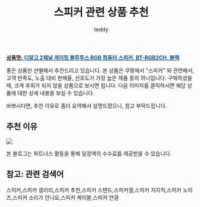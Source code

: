 ﻿---
layout: post
title:  "스피커 관련 상품 추천"
author: teddy
categories: [ 가구/인테리어 ]
tags: [스피커,스피커 갤러리,스피커 추천,스피커 스탠드,스피커갤,스피커 지지직,스피커 노이즈,스피커 소리가 안나요,스피커 케이블,스피커 연결]
image: https://static.coupangcdn.com/image/rs_quotation_api/um5bfhk3/7da54c0030244b0ca9546f02e4a2d778.jpg 
description: "쿠팡에서 스피커 관련 상품으로 가장 고객 선호도가 높은 제품 중 하나입니다."
---

<a href="https://link.coupang.com/re/AFFSDP?lptag=AF3256674&pageKey=6287512306&itemId=12938957256&vendorItemId=80203298800&traceid=V0-153-87548021f483d373"><b>상품명: <font color='#01579B'>디알고 2채널 게이밍 블루투스 RGB 컴퓨터 스피커, BT-RGB2CH, 블랙</font></b></a>

좋은 상품만 선별해서 추천드리고 있습니다.
본 상품은 쿠팡에서 "스피커" 와 관련해서, 고객 만족도, 노출 대비 판매율, 선호도가 가장 높은 제품 중의 하나입니다.
구매하셨을 때, 크게 후회가 되지 않을 상품으로 보시면 됩니다. 
다음 이미지를 클릭하시면 해당 상품에 대한 상세 내용을 보실 수 있습니다.

바쁘시다면, 추천 이유로 좀더 요약해서 설명드렸으니, 참고 부탁드립니다.

## 추천 이유 

<a href="https://link.coupang.com/re/AFFSDP?lptag=AF3256674&pageKey=6287512306&itemId=12938957256&vendorItemId=80203298800&traceid=V0-153-87548021f483d373"><img src="https://thumbnail8.coupangcdn.com/thumbnails/remote/q89/image/retail/images/2022/01/14/18/2/116ade06-e2a8-4cb8-aa60-487f383e3b3f.jpg"></a> 

본 블로그는 파트너스 활동을 통해 일정액의 수수료를 제공받을 수 있습니다.

## 참고: 관련 검색어    
스피커,스피커 갤러리,스피커 추천,스피커 스탠드,스피커갤,스피커 지지직,스피커 노이즈,스피커 소리가 안나요,스피커 케이블,스피커 연결